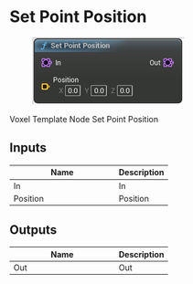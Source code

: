 # Set Point Position

<div align="left" data-full-width="false">

<figure><img src="set_point_position.png" alt=""><figcaption></figcaption></figure>

</div>

Voxel Template Node Set Point Position

## Inputs

<table>
<thead><tr><th width="170">Name</th><th>Description</th></tr></thead>
<tbody>
<tr><td>In</td><td>In</td></tr>
<tr><td>Position</td><td>Position</td></tr>
</tbody>
</table>

## Outputs

<table>
<thead><tr><th width="170">Name</th><th>Description</th></tr></thead>
<tbody>
<tr><td>Out</td><td>Out</td></tr>
</tbody>
</table>
